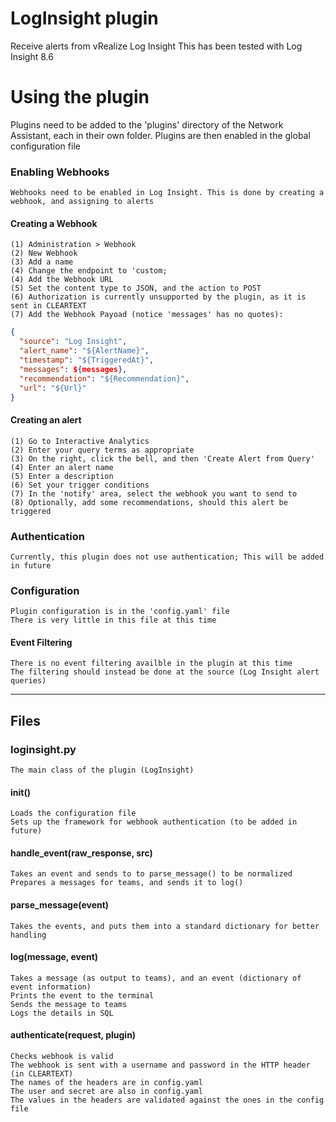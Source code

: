 # LogInsight plugin
Receive alerts from vRealize Log Insight
This has been tested with Log Insight 8.6

# Using the plugin
Plugins need to be added to the 'plugins' directory of the Network Assistant, each in their own folder.
Plugins are then enabled in the global configuration file

### Enabling Webhooks
    Webhooks need to be enabled in Log Insight. This is done by creating a webhook, and assigning to alerts
    
#### Creating a Webhook
    (1) Administration > Webhook
    (2) New Webhook
    (3) Add a name
    (4) Change the endpoint to 'custom;
    (4) Add the Webhook URL
    (5) Set the content type to JSON, and the action to POST
    (6) Authorization is currently unsupported by the plugin, as it is sent in CLEARTEXT
    (7) Add the Webhook Payoad (notice 'messages' has no quotes):
    
```json
{
  "source": "Log Insight",
  "alert_name": "${AlertName}",
  "timestamp": "${TriggeredAt}",
  "messages": ${messages},
  "recommendation": "${Recommendation}",
  "url": "${Url}"
}
```

#### Creating an alert
    (1) Go to Interactive Analytics
    (2) Enter your query terms as appropriate
    (3) On the right, click the bell, and then 'Create Alert from Query'
    (4) Enter an alert name
    (5) Enter a description
    (6) Set your trigger conditions
    (7) In the 'notify' area, select the webhook you want to send to
    (8) Optionally, add some recommendations, should this alert be triggered
    
### Authentication
    Currently, this plugin does not use authentication; This will be added in future

### Configuration
    Plugin configuration is in the 'config.yaml' file
    There is very little in this file at this time

#### Event Filtering
    There is no event filtering availble in the plugin at this time
    The filtering should instead be done at the source (Log Insight alert queries)
    

- - - -
## Files
### loginsight.py
    The main class of the plugin (LogInsight)
    
#### __init__()
    Loads the configuration file
    Sets up the framework for webhook authentication (to be added in future)
    
#### handle_event(raw_response, src)
    Takes an event and sends to to parse_message() to be normalized
    Prepares a messages for teams, and sends it to log()

#### parse_message(event)
    Takes the events, and puts them into a standard dictionary for better handling

#### log(message, event)
    Takes a message (as output to teams), and an event (dictionary of event information)
    Prints the event to the terminal
    Sends the message to teams
    Logs the details in SQL

#### authenticate(request, plugin)
    Checks webhook is valid
    The webhook is sent with a username and password in the HTTP header (in CLEARTEXT)
    The names of the headers are in config.yaml
    The user and secret are also in config.yaml
    The values in the headers are validated against the ones in the config file

